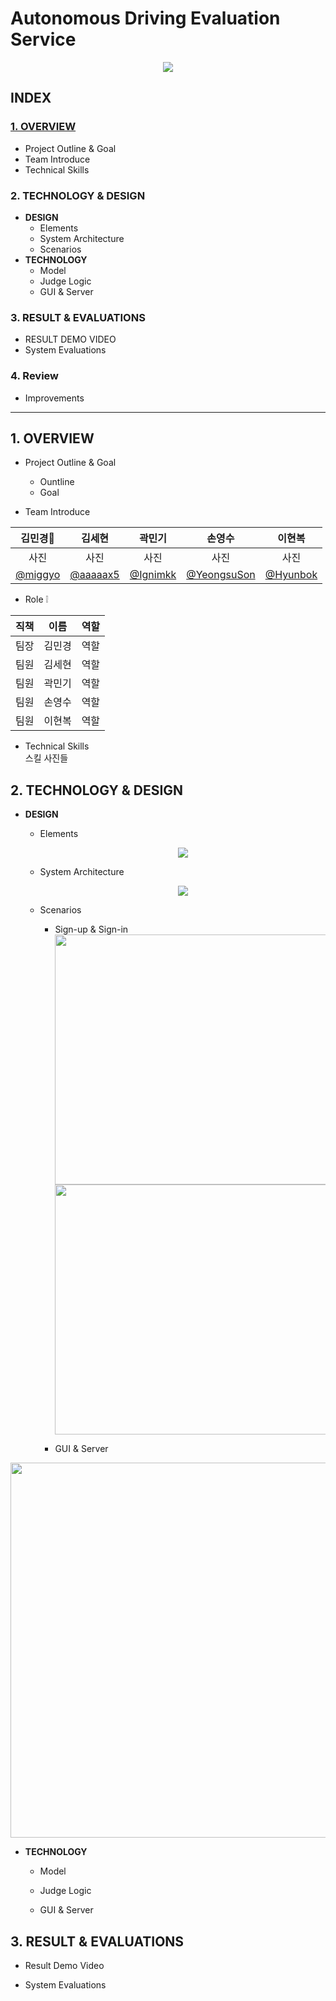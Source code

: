 # __Autonomous Driving Evaluation Service__

<p align="center">
<img src="https://github.com/addinedu-ros-5th/deeplearning-repo-3/assets/163129674/6dfc2218-1272-43a0-bf6d-095c253efb9f" >
    </p>

    
## **INDEX**

### [1. OVERVIEW](#1.-overview)
* Project Outline & Goal
* Team Introduce
* Technical Skills
### 2. TECHNOLOGY & DESIGN
* **DESIGN**
  * Elements
  * System Architecture
  * Scenarios
* **TECHNOLOGY**
  * Model
  * Judge Logic
  * GUI & Server
### 3. RESULT & EVALUATIONS
* RESULT DEMO VIDEO
* System Evaluations

### 4. Review
* Improvements  

---  


## 1. OVERVIEW
* Project Outline & Goal  
    * Ountline
    * Goal

* Team Introduce  

|김민경👑|김세현|곽민기|손영수|이현복|
|:------:|:---:|:---:|:---:|:---:|
|사진|사진|사진|사진|사진|
|[@miggyo](https://github.com/miggyo)|[@aaaaax5](https://github.com/aaaaax5)|[@Ignimkk](https://github.com/Ignimkk)|[@YeongsuSon](https://github.com/ysu0415)|[@Hyunbok](https://github.com/HyunExample)|  <br>

* Role ❕
    
|직책|이름|역할|
|:------:|:---:|:---:|
|팀장|김민경|역할|
|팀원|김세현|역할|
|팀원|곽민기|역할|
|팀원|손영수|역할|
|팀원|이현복|역할|  

* Technical Skills  
스킬 사진들

## 2. TECHNOLOGY & DESIGN  
* **DESIGN**
  * Elements
    <p align="center">
    <img src="https://github.com/addinedu-ros-5th/deeplearning-repo-3/assets/163129674/b4315a3c-d8c5-459a-9f3a-f2bb5553f001" >
        </p>
  
  * System Architecture
    <p align="center">
    <img src="https://github.com/addinedu-ros-5th/deeplearning-repo-3/assets/163129674/8a9b88a5-8a1e-4261-823a-b6147984337f" >
        </p>

  * Scenarios
    * Sign-up & Sign-in  
<img src="https://github.com/addinedu-ros-5th/deeplearning-repo-3/assets/163129674/3a77811b-8734-4344-9406-bb51e6c18f53" width=450 height=400>  <img src="https://github.com/addinedu-ros-5th/deeplearning-repo-3/assets/163129674/b054811f-d711-4a6c-8bb6-21146f1fb481" width=450 height=400>  

    * GUI & Server  
<p align="center">
<img src="https://github.com/addinedu-ros-5th/deeplearning-repo-3/assets/163129674/6b13fa5c-53b3-413f-aeaa-4e2a0adf96a4" width=900 height=600 >
</p>

    
* **TECHNOLOGY**
  * Model
 
  * Judge Logic
 
  * GUI & Server
 
## 3. RESULT & EVALUATIONS
* Result Demo Video

* System Evaluations

